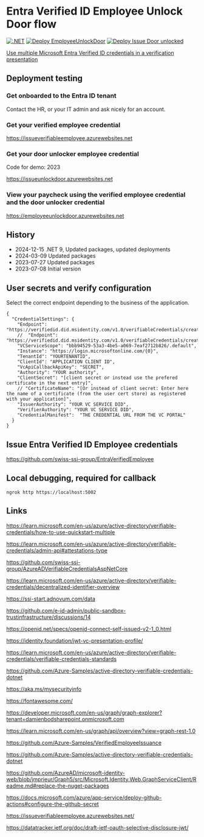 # Entra Verified ID Employee Unlock Door flow

[![.NET](https://github.com/swiss-ssi-group/EntraEmployeeUnlockDoor/actions/workflows/dotnet.yml/badge.svg)](https://github.com/swiss-ssi-group/EntraEmployeeUnlockDoor/actions/workflows/dotnet.yml) [![Deploy EmployeeUnlockDoor](https://github.com/swiss-ssi-group/EntraEmployeeUnlockDoor/actions/workflows/azure-deploy-verifier.yml/badge.svg)](https://github.com/swiss-ssi-group/EntraEmployeeUnlockDoor/actions/workflows/azure-deploy-verifier.yml) [![Deploy Issue Door unlocked](https://github.com/swiss-ssi-group/EntraEmployeeUnlockDoor/actions/workflows/azure-deploy-issuer.yml/badge.svg)](https://github.com/swiss-ssi-group/EntraEmployeeUnlockDoor/actions/workflows/azure-deploy-issuer.yml)

[Use multiple Microsoft Entra Verified ID credentials in a verification presentation](https://damienbod.com/2023/08/31/use-multiple-microsoft-entra-verified-id-credentials-in-a-verification-presentation/)

## Deployment testing

### Get onboarded to the Entra ID tenant

Contact the HR, or your IT admin and ask nicely for an account.

### Get your verified employee credential

https://issueverifiableemployee.azurewebsites.net

### Get your door unlocker employee credential

Code for demo: 2023

https://issueunlockdoor.azurewebsites.net

### View your paycheck using the verified employee credential and the door unlocker credential

https://employeeunlockdoor.azurewebsites.net

## History

- 2024-12-15 .NET 9, Updated packages, updated deployments
- 2024-03-09 Updated packages
- 2023-07-27 Updated packages
- 2023-07-08 Initial version

## User secrets and verify configuration

Select the correct endpoint depending to the business of the application.

```
{
  "CredentialSettings": {
    "Endpoint": "https://verifiedid.did.msidentity.com/v1.0/verifiableCredentials/createPresentationRequest",
    //  "Endpoint": "https://verifiedid.did.msidentity.com/v1.0/verifiableCredentials/createIssuanceRequest",
    "VCServiceScope": "bbb94529-53a3-4be5-a069-7eaf2712b826/.default",
    "Instance": "https://login.microsoftonline.com/{0}",
    "TenantId": "YOURTENANTID",
    "ClientId": "APPLICATION CLIENT ID",
    "VcApiCallbackApiKey": "SECRET",
    "Authority": "YOUR authority",
    "ClientSecret": "[client secret or instead use the prefered certificate in the next entry]",
    // "CertificateName": "[Or instead of client secret: Enter here the name of a certificate (from the user cert store) as registered with your application]",
    "IssuerAuthority": "YOUR VC SERVICE DID",
    "VerifierAuthority": "YOUR VC SERVICE DID",
    "CredentialManifest":  "THE CREDENTIAL URL FROM THE VC PORTAL"
  }
}

```

## Issue Entra Verified ID Employee credentials

https://github.com/swiss-ssi-group/EntraVerifiedEmployee

## Local debugging, required for callback

```
ngrok http https://localhost:5002
```

## Links

https://learn.microsoft.com/en-us/azure/active-directory/verifiable-credentials/how-to-use-quickstart-multiple

https://learn.microsoft.com/en-us/azure/active-directory/verifiable-credentials/admin-api#attestations-type

https://github.com/swiss-ssi-group/AzureADVerifiableCredentialsAspNetCore

https://learn.microsoft.com/en-us/azure/active-directory/verifiable-credentials/decentralized-identifier-overview

https://ssi-start.adnovum.com/data

https://github.com/e-id-admin/public-sandbox-trustinfrastructure/discussions/14

https://openid.net/specs/openid-connect-self-issued-v2-1_0.html

https://identity.foundation/jwt-vc-presentation-profile/

https://learn.microsoft.com/en-us/azure/active-directory/verifiable-credentials/verifiable-credentials-standards

https://github.com/Azure-Samples/active-directory-verifiable-credentials-dotnet

https://aka.ms/mysecurityinfo

https://fontawesome.com/

https://developer.microsoft.com/en-us/graph/graph-explorer?tenant=damienbodsharepoint.onmicrosoft.com

https://learn.microsoft.com/en-us/graph/api/overview?view=graph-rest-1.0

https://github.com/Azure-Samples/VerifiedEmployeeIssuance

https://github.com/Azure-Samples/active-directory-verifiable-credentials-dotnet

https://github.com/AzureAD/microsoft-identity-web/blob/jmprieur/Graph5/src/Microsoft.Identity.Web.GraphServiceClient/Readme.md#replace-the-nuget-packages

https://docs.microsoft.com/azure/app-service/deploy-github-actions#configure-the-github-secret

https://issueverifiableemployee.azurewebsites.net/

https://datatracker.ietf.org/doc/draft-ietf-oauth-selective-disclosure-jwt/
